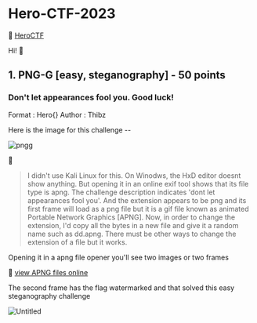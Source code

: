 # Hero-CTF-2023
:mushroom: [HeroCTF](https://www.heroctf.fr/) 

Hi! :wave:

## 1. PNG-G [easy, steganography] - 50 points

### Don't let appearances fool you. Good luck!
Format : Hero{}
Author : Thibz

Here is the image for this challenge --

![pngg](https://github.com/cosmoshivani/Hero-CTF-2023/assets/47838688/54ecc13e-71f1-4aa2-bd78-b8f41e4c848f)

:thought_balloon: 
> I didn't use Kali Linux for this. On Winodws, the HxD editor doesnt show anything. But opening it in an online exif tool shows that its file type is apng. The challenge description indicates 'dont let appearances fool you'. And the extension appears to be png and its first frame will load as a png file but it is a gif file known as animated Portable Network Graphics [APNG]. Now, in order to change the extension, I'd copy all the bytes in a new file and give it a random name such as dd.apng. There must be other ways to change the extension of a file but it works.

Opening it in a apng file opener you'll see two images or two frames 

:mushroom: [view APNG files online](https://products.groupdocs.app/viewer/apng)

The second frame has the flag watermarked and that solved this easy steganography challenge

![Untitled](https://github.com/cosmoshivani/Hero-CTF-2023/assets/47838688/066d293e-9235-4ce1-a8e2-a3ed671158ed)
